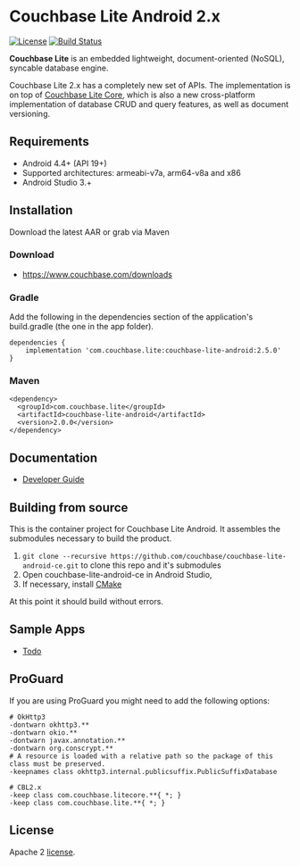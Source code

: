 
# Couchbase Lite Android 2.x

[![License](https://img.shields.io/badge/License-Apache%202.0-blue.svg)](https://opensource.org/licenses/Apache-2.0) [![Build Status](https://travis-ci.org/couchbase/couchbase-lite-android.svg?branch=master)](https://travis-ci.org/couchbase/couchbase-lite-android)

**Couchbase Lite** is an embedded lightweight, document-oriented (NoSQL), syncable database engine.

Couchbase Lite 2.x has a completely new set of APIs. The implementation is on top of [Couchbase Lite Core](https://github.com/couchbase/couchbase-lite-core), which is also a new cross-platform implementation of database CRUD and query features, as well as document versioning.

## Requirements

- Android 4.4+ (API 19+)
- Supported architectures: armeabi-v7a, arm64-v8a and x86
- Android Studio 3.+

## Installation

Download the latest AAR or grab via Maven

### Download
- https://www.couchbase.com/downloads

### Gradle
Add the following in the dependencies section of the application's build.gradle (the one in the app folder).

```
dependencies {
    implementation 'com.couchbase.lite:couchbase-lite-android:2.5.0'
}
```

### Maven
```
<dependency>
  <groupId>com.couchbase.lite</groupId>
  <artifactId>couchbase-lite-android</artifactId>
  <version>2.0.0</version>
</dependency>
```

## Documentation

- [Developer Guide](https://developer.couchbase.com/documentation/mobile/2.0/couchbase-lite/java.html)

## Building from source

This is the container project for Couchbase Lite Android.  It assembles the submodules necessary to build the product.

1. `git clone --recursive https://github.com/couchbase/couchbase-lite-android-ce.git` to clone this repo and it's submodules
1. Open couchbase-lite-android-ce in Android Studio,
1. If necessary, install [CMake](https://stackoverflow.com/questions/41218241/unable-to-find-cmake-in-android-studio)

At this point it should build without errors.

## Sample Apps

- [Todo](https://github.com/couchbaselabs/mobile-training-todo/tree/feature/2.0)

## ProGuard
If you are using ProGuard you might need to add the following options:
```
# OkHttp3
-dontwarn okhttp3.**
-dontwarn okio.**
-dontwarn javax.annotation.**
-dontwarn org.conscrypt.**
# A resource is loaded with a relative path so the package of this class must be preserved.
-keepnames class okhttp3.internal.publicsuffix.PublicSuffixDatabase

# CBL2.x
-keep class com.couchbase.litecore.**{ *; }
-keep class com.couchbase.lite.**{ *; }

```

## License

Apache 2 [license](LICENSE).

